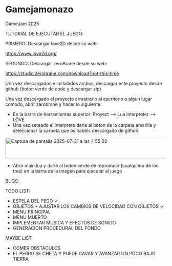 # Gamejamonazo
GameJam 2025

TUTORIAL DE EJECUTAR EL JUEGO:

PRIMERO: Descargar love2D desde su web:

https://www.love2d.org/

SEGUNDO: Descargar zeroBrane desde su web:

https://studio.zerobrane.com/download?not-this-time

Una vez descargados e instalados ambos, descargar este proyecto desde github (boton verde de code y descargar zip)

Una vez descargado el proyecto arrastrarlo al escritorio o algun lugar comodo, abrir zerobrane y hacer lo siguiente:
- En la barra de herramientas superior: Proyect --> Lua interpreter --> LÖVE
- Una vez seteado el interprete darle al boton de la carpeta amarilla y seleccionar la carpeta que os habeis descargado de github

<img width="764" height="64" alt="Captura de pantalla 2025-07-31 a las 4 55 02" src="https://github.com/user-attachments/assets/2de52241-d980-4225-aec1-b25dd7aad787" />


- Abrir main.lua y darle al boton verde de reproducir (cualquiera de los tres) en la barra de la imagen para ejecutar el juego






BUGS: 


TODO LIST:
  - ESTELA DEL PEDO ✓
  - OBJETOS + AJUSTAR LOS CAMBIOS DE VELOCIDAD CON OBJETOS ✓
  - MENU PRINCIPAL
  - MENU MUERTO
  - IMPLEMENTAR MUSICA Y EFECTOS DE SONIDO
  - GENERACION PROCEDURAL DEL FONDO


MAYBE LIST
  - COMER OBSTACULOS
  - EL PERRO SE CHETA Y PUEDE CAVAR Y AVANZAR UN POCO BAJO TIERRA
    
